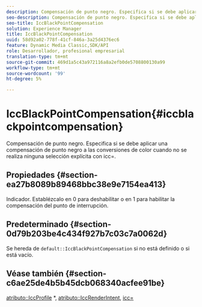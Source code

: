 ```yaml
---
description: Compensación de punto negro. Especifica si se debe aplicar una compensación de punto negro a las conversiones de color cuando no se realiza ninguna selección explícita con icc=.
seo-description: Compensación de punto negro. Especifica si se debe aplicar una compensación de punto negro a las conversiones de color cuando no se realiza ninguna selección explícita con icc=.
seo-title: IccBlackPointCompensation
solution: Experience Manager
title: IccBlackPointCompensation
uuid: 58d92a02-778f-41cf-846a-3a25d4376ec6
feature: Dynamic Media Classic,SDK/API
role: Desarrollador, profesional empresarial
translation-type: tm+mt
source-git-commit: 469d1a5c43a972116a8a2efb0de5708800130a99
workflow-type: tm+mt
source-wordcount: '99'
ht-degree: 5%

---
```



# IccBlackPointCompensation{#iccblackpointcompensation}

Compensación de punto negro. Especifica si se debe aplicar una compensación de punto negro a las conversiones de color cuando no se realiza ninguna selección explícita con icc=.

## Propiedades {#section-ea27b8089b89468bbc38e9e7154ea413}

Indicador. Establézcalo en 0 para deshabilitar o en 1 para habilitar la compensación del punto de interrupción.

## Predeterminado {#section-0d79b203be4c434f927b7c03c7a0062d}

Se hereda de `default::IccBlackPointCompensation` si no está definido o si está vacío.

## Véase también {#section-c6ae25de4b5b45dcb068340acfee91be}

[atributo::IccProfile](../../../../../is-api/image-catalog/image-serving-api-ref/c-image-catalog-reference/c-attributes-reference/r-iccprofilecmyk.md#reference-db89f9dac33e447cadb359ec1ba27ee0) *,  [atributo::IccRenderIntent](../../../../../is-api/image-catalog/image-serving-api-ref/c-image-catalog-reference/c-attributes-reference/r-iccrenderintent.md#reference-012f207f28bd4406a5368d23ed95a51f),  [icc=](../../../../../is-api/http-ref/image-serving-api-ref/c-http-protocol-reference/c-command-reference/r-icc.md#reference-182b5679e21e4df3b4d330535a5a7517)
